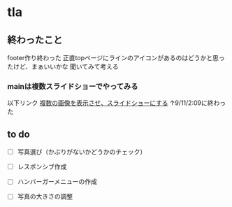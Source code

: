 # tla
## 終わったこと
footer作り終わった
正直topページにラインのアイコンがあるのはどうかと思ったけど、まぁいいかな
聞いてみて考える
### mainは複数スライドショーでやってみる
以下リンク
[複数の画像を表示させ、スライドショーにする](https://coco-factory.jp/ugokuweb/move01/6-1-7/)
↑9/11/2:09に終わった

## to do
 - [ ] 写真選び（かぶりがないかどうかのチェック）
 - [ ] レスポンシブ作成
 - [ ] ハンバーガーメニューの作成
 - [ ] 写真の大きさの調整

